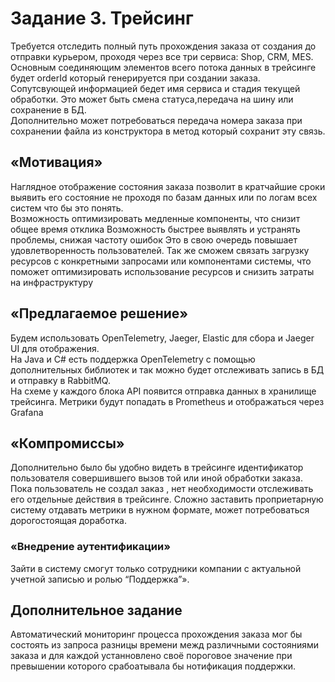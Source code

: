 # Задание 3. Трейсинг

Требуется отследить полный путь прохождения заказа от создания до отправки курьером, проходя через все три сервиса: Shop, CRM, MES.  
Основным соединяющим элементов всего потока данных в трейсинге будет orderId который генерируется при создании заказа.  
Сопутсвующей информацией бедет  имя сервиса и стадия текущей обработки.  Это может быть смена статуса,передача на шину или сохранение в БД.  
Дополнительно может потребоваться передача номера заказа при сохранении файла из конструктора в метод который сохранит эту связь.  

## «Мотивация»

Наглядное отображение состояния заказа позволит в кратчайшие сроки выявить его состояние не проходя по базам данных или по логам всех систем что бы это понять.  
Возможность оптимизировать медленные компоненты, что снизит общее время отклика
Возможность быстрее выявлять и устранять проблемы, снижая частоту ошибок
Это в свою очередь повышает удовлетворенность пользователей.
Так же сможем связать загрузку ресурсов с конкретными запросами или компонентами системы, что поможет оптимизировать использование ресурсов и снизить затраты на инфраструктуру

## «Предлагаемое решение»

Будем использовать OpenTelemetry, Jaeger, Elastic для сбора и Jaeger UI для отображения.  
На Java и C# есть поддержка  OpenTelemetry с помощью дополнительных библиотек и так можно будет отслеживать запись в БД и отправку в RabbitMQ.  
На схеме у каждого блока API появится  отправка данных в хранилище трейсинга.
Метрики будут попадать в Prometheus и отображаться через Grafana

## «Компромиссы»

Дополнительно было бы удобно видеть в трейсинге идентификатор пользователя совершившего вызов той или иной обработки заказа.
Пока пользователь не создал заказ , нет необходимости отслеживать его отдельные действия в трейсинге.
Сложно заставить проприетарную систему отдавать метрики в нужном формате, может потребоваться дорогостоящая доработка.

### «Внедрение аутентификации»

 Зайти в систему смогут только сотрудники компании с актуальной учетной записью и ролью “Поддержка”».

## Дополнительное задание

 Автоматический мониторинг процесса прохождения заказа мог бы состоять из запроса разницы времени межд различными состояниями заказа и для каждой устанновлено своё пороговое значение при превышении которого срабоатывала бы нотификация поддержки.
